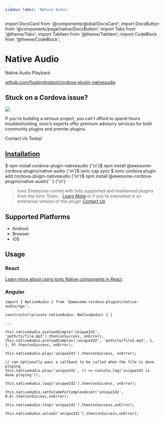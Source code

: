 ```yaml
---
sidebar_label: 'Native Audio'
---
```


import DocsCard from '@components/global/DocsCard';
import DocsButton from '@components/page/native/DocsButton';
import Tabs from '@theme/Tabs';
import TabItem from '@theme/TabItem';
import CodeBlock from '@theme/CodeBlock';

# Native Audio

Native Audio Playback

<p>
  <a href="https://github.com/floatinghotpot/cordova-plugin-nativeaudio" target="_blank" rel="noopener" className="git-link">github.com/floatinghotpot/cordova-plugin-nativeaudio</a>
</p>

<h2>Stuck on a Cordova issue?</h2>
<DocsCard
  className="cordova-ee-card"
  header="Don't waste precious time on plugin issues."
  href="https://ionicframework.com/sales?product_of_interest=Ionic%20Native"
>
  <div>
    <img src="/docs/icons/native-cordova-bot.png" class="cordova-ee-img" />
    <p>
      If you're building a serious project, you can't afford to spend hours troubleshooting. Ionic’s experts offer
      premium advisory services for both community plugins and premier plugins.
    </p>
    <DocsButton className="native-ee-detail">Contact Us Today!</DocsButton>
  </div>
</DocsCard>

<h2 id="installation">
  <a href="#installation">Installation</a>
</h2>
<Tabs
  groupId="runtime"
  defaultValue="Capacitor"
  values={[
    { value: 'Capacitor', label: 'Capacitor' },
    { value: 'Cordova', label: 'Cordova' },
    { value: 'Enterprise', label: 'Enterprise' },
  ]}
>
  <TabItem value="Capacitor">
    <CodeBlock className="language-shell">
      $ npm install cordova-plugin-nativeaudio {'\n'}$ npm install @awesome-cordova-plugins/native-audio {'\n'}$ ionic
      cap sync
    </CodeBlock>
  </TabItem>
  <TabItem value="Cordova">
    <CodeBlock className="language-shell">
      $ ionic cordova plugin add cordova-plugin-nativeaudio {'\n'}$ npm install @awesome-cordova-plugins/native-audio{' '}
      {'\n'}
    </CodeBlock>
  </TabItem>
  <TabItem value="Enterprise">
    <blockquote>
      Ionic Enterprise comes with fully supported and maintained plugins from the Ionic Team. &nbsp;
      <a class="btn" href="https://ionic.io/docs/premier-plugins">Learn More</a> or if you're interested in an enterprise version of this plugin <a class="btn" href="https://ionicframework.com/sales?product_of_interest=Ionic%20Enterprise%20Engine">Contact Us</a>
    </blockquote>
  </TabItem>
</Tabs>

## Supported Platforms

- Android
- Browser
- iOS

## Usage

### React

[Learn more about using Ionic Native components in React](../native-community.md#react)

### Angular

```tsx
import { NativeAudio } from '@awesome-cordova-plugins/native-audio/ngx';

constructor(private nativeAudio: NativeAudio) { }

...

this.nativeAudio.preloadSimple('uniqueId1', 'path/to/file.mp3').then(onSuccess, onError);
this.nativeAudio.preloadComplex('uniqueId2', 'path/to/file2.mp3', 1, 1, 0).then(onSuccess, onError);

this.nativeAudio.play('uniqueId1').then(onSuccess, onError);

// can optionally pass a callback to be called when the file is done playing
this.nativeAudio.play('uniqueId1', () => console.log('uniqueId1 is done playing'));

this.nativeAudio.loop('uniqueId2').then(onSuccess, onError);

this.nativeAudio.setVolumeForComplexAsset('uniqueId2', 0.6).then(onSuccess,onError);

this.nativeAudio.stop('uniqueId1').then(onSuccess,onError);

this.nativeAudio.unload('uniqueId1').then(onSuccess,onError);

```
